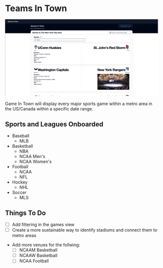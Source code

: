 # Teams In Town
![Output](src/images/games_view.png)

Game In Town will display every major sports game within a metro area in the US/Canada within a specific date range.

## Sports and Leagues Onboarded
* Baseball
  * MLB
* Basketball
  * NBA
  * NCAA Men's
  * NCAA Women's
* Football
  * NCAA 
  * NFL
* Hockey
  * NHL
* Soccer
  * MLS
  
## Things To Do
* [ ] Add filtering in the games view
* [ ] Create a more sustainable way to identify stadiums and connect them to metro areas
* Add more venues for the follwing:
  * [ ] NCAAM Basketball
  * [ ] NCAAW Basketball
  * [ ] NCAA Football
